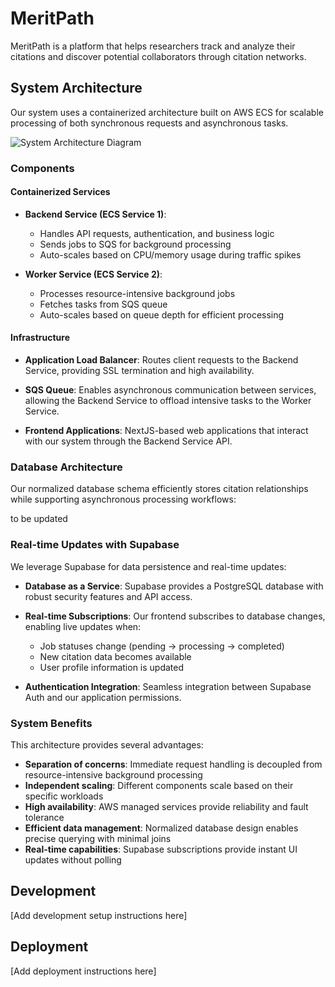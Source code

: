 # MeritPath

MeritPath is a platform that helps researchers track and analyze their citations and discover potential collaborators through citation networks.

## System Architecture

Our system uses a containerized architecture built on AWS ECS for scalable processing of both synchronous requests and asynchronous tasks.

![System Architecture Diagram](docs/static/img/architecture.png)

### Components

#### Containerized Services
- **Backend Service (ECS Service 1)**: 
  - Handles API requests, authentication, and business logic
  - Sends jobs to SQS for background processing
  - Auto-scales based on CPU/memory usage during traffic spikes

- **Worker Service (ECS Service 2)**: 
  - Processes resource-intensive background jobs
  - Fetches tasks from SQS queue
  - Auto-scales based on queue depth for efficient processing

#### Infrastructure
- **Application Load Balancer**: Routes client requests to the Backend Service, providing SSL termination and high availability.

- **SQS Queue**: Enables asynchronous communication between services, allowing the Backend Service to offload intensive tasks to the Worker Service.

- **Frontend Applications**: NextJS-based web applications that interact with our system through the Backend Service API.

### Database Architecture

Our normalized database schema efficiently stores citation relationships while supporting asynchronous processing workflows:

to be updated

### Real-time Updates with Supabase

We leverage Supabase for data persistence and real-time updates:

- **Database as a Service**: Supabase provides a PostgreSQL database with robust security features and API access.

- **Real-time Subscriptions**: Our frontend subscribes to database changes, enabling live updates when:
  - Job statuses change (pending → processing → completed)
  - New citation data becomes available
  - User profile information is updated

- **Authentication Integration**: Seamless integration between Supabase Auth and our application permissions.

### System Benefits

This architecture provides several advantages:
- **Separation of concerns**: Immediate request handling is decoupled from resource-intensive background processing
- **Independent scaling**: Different components scale based on their specific workloads
- **High availability**: AWS managed services provide reliability and fault tolerance
- **Efficient data management**: Normalized database design enables precise querying with minimal joins
- **Real-time capabilities**: Supabase subscriptions provide instant UI updates without polling

## Development

[Add development setup instructions here]

## Deployment

[Add deployment instructions here]